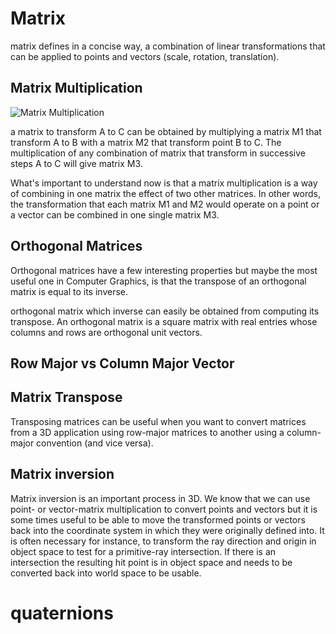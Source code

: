 # Matrix
matrix defines in a concise way, a combination of linear transformations that can be applied to points and vectors (scale, rotation, translation).
## Matrix Multiplication
![Matrix Multiplication](http://www.scratchapixel.com/images/upload/geometry/matrixmult.png?)

a matrix to transform A to C can be obtained by multiplying a matrix M1 that transform A to B with a matrix M2 that transform point B to C. The multiplication of any combination of matrix that transform in successive steps A to C will give matrix M3.

What's important to understand now is that a matrix multiplication is a way of combining in one matrix the effect of two other matrices. In other words, the transformation that each matrix M1 and M2 would operate on a point or a vector can be combined in one single matrix M3. 

## Orthogonal Matrices
Orthogonal matrices have a few interesting properties but maybe the most useful one in Computer Graphics, is that the transpose of an orthogonal matrix is equal to its inverse. 

orthogonal matrix which inverse can easily be obtained from computing its transpose. An orthogonal matrix is a square matrix with real entries whose columns and rows are orthogonal unit vectors. 

## Row Major vs Column Major Vector

## Matrix Transpose
Transposing matrices can be useful when you want to convert matrices from a 3D application using row-major matrices to another using a column-major convention (and vice versa).


## Matrix inversion
Matrix inversion is an important process in 3D. We know that we can use point- or vector-matrix multiplication to convert points and vectors but it is some times useful to be able to move the transformed points or vectors back into the coordinate system in which they were originally defined into. It is often necessary for instance, to transform the ray direction and origin in object space to test for a primitive-ray intersection. If there is an intersection the resulting hit point is in object space and needs to be converted back into world space to be usable.

# quaternions